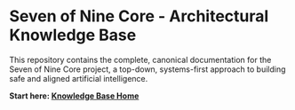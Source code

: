 # Seven of Nine Core - Architectural Knowledge Base

This repository contains the complete, canonical documentation for the Seven of Nine Core project, a top-down, systems-first approach to building safe and aligned artificial intelligence.

**Start here: [Knowledge Base Home](./gemini_docs/HOME.md)**
